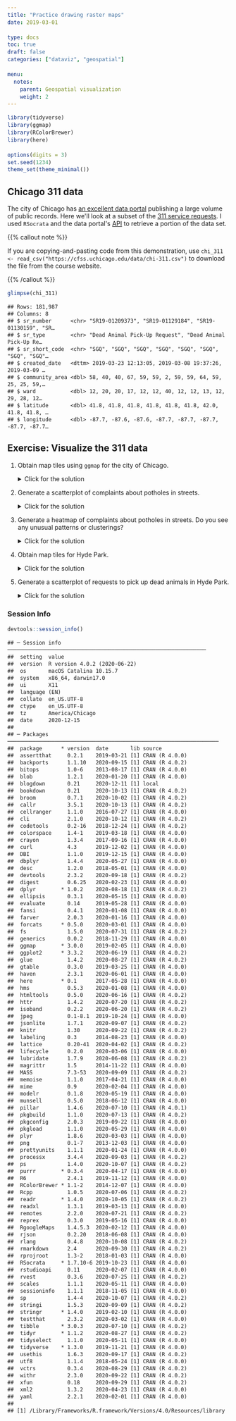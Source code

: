 ```yaml
---
title: "Practice drawing raster maps"
date: 2019-03-01

type: docs
toc: true
draft: false
categories: ["dataviz", "geospatial"]

menu:
  notes:
    parent: Geospatial visualization
    weight: 2
---
```





```r
library(tidyverse)
library(ggmap)
library(RColorBrewer)
library(here)

options(digits = 3)
set.seed(1234)
theme_set(theme_minimal())
```

## Chicago 311 data

The city of Chicago has [an excellent data portal](https://data.cityofchicago.org/) publishing a large volume of public records. Here we'll look at a subset of the [311 service requests](https://data.cityofchicago.org/Service-Requests/311-Service-Requests/v6vf-nfxy). I used `RSocrata` and the data portal's [API](/notes/application-program-interface/) to retrieve a portion of the data set.

{{% callout note %}}

If you are copying-and-pasting code from this demonstration, use `chi_311 <- read_csv("https://cfss.uchicago.edu/data/chi-311.csv")` to download the file from the course website.

{{% /callout %}}




```r
glimpse(chi_311)
```

```
## Rows: 181,987
## Columns: 8
## $ sr_number      <chr> "SR19-01209373", "SR19-01129184", "SR19-01130159", "SR…
## $ sr_type        <chr> "Dead Animal Pick-Up Request", "Dead Animal Pick-Up Re…
## $ sr_short_code  <chr> "SGQ", "SGQ", "SGQ", "SGQ", "SGQ", "SGQ", "SGQ", "SGQ"…
## $ created_date   <dttm> 2019-03-23 12:13:05, 2019-03-08 19:37:26, 2019-03-09 …
## $ community_area <dbl> 58, 40, 40, 67, 59, 59, 2, 59, 59, 64, 59, 25, 25, 59,…
## $ ward           <dbl> 12, 20, 20, 17, 12, 12, 40, 12, 12, 13, 12, 29, 28, 12…
## $ latitude       <dbl> 41.8, 41.8, 41.8, 41.8, 41.8, 41.8, 42.0, 41.8, 41.8, …
## $ longitude      <dbl> -87.7, -87.6, -87.6, -87.7, -87.7, -87.7, -87.7, -87.7…
```

## Exercise: Visualize the 311 data

1. Obtain map tiles using `ggmap` for the city of Chicago.

    <details> 
      <summary>Click for the solution</summary>
      <p>
    
    
    ```r
    # store bounding box coordinates
    chi_bb <- c(left = -87.936287,
                bottom = 41.679835,
                right = -87.447052,
                top = 42.000835)
    
    # retrieve bounding box
    chicago <- get_stamenmap(bbox = chi_bb,
                             zoom = 11)
    
    # plot the raster map
    ggmap(chicago)
    ```
    
    <img src="index_files/figure-html/bb-chicago-1.png" width="672" />
        
      </p>
    </details>

1. Generate a scatterplot of complaints about potholes in streets.

    <details> 
      <summary>Click for the solution</summary>
      <p>
    
    
    ```r
    # initialize map
    ggmap(chicago) +
      # add layer with scatterplot
      # use alpha to show density of points
      geom_point(data = filter(chi_311, sr_type == "Pothole in Street Complaint"),
                 mapping = aes(x = longitude,
                               y = latitude),
                 size = .25,
                 alpha = .05)
    ```
    
    <img src="index_files/figure-html/potholes-point-1.png" width="672" />
        
      </p>
    </details>

1. Generate a heatmap of complaints about potholes in streets. Do you see any unusual patterns or clusterings?

    <details> 
      <summary>Click for the solution</summary>
      <p>
    
    
    ```r
    # initialize the map
    ggmap(chicago) +
      # add the heatmap
      stat_density_2d(data = filter(chi_311, sr_type == "Pothole in Street Complaint"),
                      mapping = aes(x = longitude,
                                    y = latitude,
                                    fill = stat(level)),
                      alpha = .1,
                      bins = 50,
                      geom = "polygon") +
      # customize the color gradient
      scale_fill_gradientn(colors = brewer.pal(9, "YlOrRd"))
    ```
    
    <img src="index_files/figure-html/potholes-heatmap-1.png" width="672" />
        
    Seems to be clustered on the north side. Also looks to occur along major arterial routes for commuting traffic. Makes sense because they receive the most wear and tear.
        
      </p>
    </details>

1. Obtain map tiles for Hyde Park.

    <details> 
      <summary>Click for the solution</summary>
      <p>
    
    
    ```r
    # store bounding box coordinates
    hp_bb <- c(left = -87.608221,
               bottom = 41.783249,
               right = -87.577643,
               top = 41.803038)
    
    # retrieve bounding box
    hyde_park <- get_stamenmap(bbox = hp_bb,
                               zoom = 15)
    
    # plot the raster map
    ggmap(hyde_park)
    ```
    
    <img src="index_files/figure-html/bb-hyde-park-1.png" width="672" />
        
      </p>
    </details>

1. Generate a scatterplot of requests to pick up dead animals in Hyde Park.

    <details> 
      <summary>Click for the solution</summary>
      <p>
    
    
    ```r
    # initialize the map
    ggmap(hyde_park) +
      # add a scatterplot layer
      geom_point(data = filter(chi_311, sr_type == "Dead Animal Pick-Up Request"),
                 mapping = aes(x = longitude,
                               y = latitude))
    ```
    
    <img src="index_files/figure-html/dead-animals-point-1.png" width="672" />
        
      </p>
    </details>

### Session Info



```r
devtools::session_info()
```

```
## ─ Session info ───────────────────────────────────────────────────────────────
##  setting  value                       
##  version  R version 4.0.2 (2020-06-22)
##  os       macOS Catalina 10.15.7      
##  system   x86_64, darwin17.0          
##  ui       X11                         
##  language (EN)                        
##  collate  en_US.UTF-8                 
##  ctype    en_US.UTF-8                 
##  tz       America/Chicago             
##  date     2020-12-15                  
## 
## ─ Packages ───────────────────────────────────────────────────────────────────
##  package      * version  date       lib source        
##  assertthat     0.2.1    2019-03-21 [1] CRAN (R 4.0.0)
##  backports      1.1.10   2020-09-15 [1] CRAN (R 4.0.2)
##  bitops         1.0-6    2013-08-17 [1] CRAN (R 4.0.0)
##  blob           1.2.1    2020-01-20 [1] CRAN (R 4.0.0)
##  blogdown       0.21     2020-12-11 [1] local         
##  bookdown       0.21     2020-10-13 [1] CRAN (R 4.0.2)
##  broom          0.7.1    2020-10-02 [1] CRAN (R 4.0.2)
##  callr          3.5.1    2020-10-13 [1] CRAN (R 4.0.2)
##  cellranger     1.1.0    2016-07-27 [1] CRAN (R 4.0.0)
##  cli            2.1.0    2020-10-12 [1] CRAN (R 4.0.2)
##  codetools      0.2-16   2018-12-24 [1] CRAN (R 4.0.2)
##  colorspace     1.4-1    2019-03-18 [1] CRAN (R 4.0.0)
##  crayon         1.3.4    2017-09-16 [1] CRAN (R 4.0.0)
##  curl           4.3      2019-12-02 [1] CRAN (R 4.0.0)
##  DBI            1.1.0    2019-12-15 [1] CRAN (R 4.0.0)
##  dbplyr         1.4.4    2020-05-27 [1] CRAN (R 4.0.0)
##  desc           1.2.0    2018-05-01 [1] CRAN (R 4.0.0)
##  devtools       2.3.2    2020-09-18 [1] CRAN (R 4.0.2)
##  digest         0.6.25   2020-02-23 [1] CRAN (R 4.0.0)
##  dplyr        * 1.0.2    2020-08-18 [1] CRAN (R 4.0.2)
##  ellipsis       0.3.1    2020-05-15 [1] CRAN (R 4.0.0)
##  evaluate       0.14     2019-05-28 [1] CRAN (R 4.0.0)
##  fansi          0.4.1    2020-01-08 [1] CRAN (R 4.0.0)
##  farver         2.0.3    2020-01-16 [1] CRAN (R 4.0.0)
##  forcats      * 0.5.0    2020-03-01 [1] CRAN (R 4.0.0)
##  fs             1.5.0    2020-07-31 [1] CRAN (R 4.0.2)
##  generics       0.0.2    2018-11-29 [1] CRAN (R 4.0.0)
##  ggmap        * 3.0.0    2019-02-05 [1] CRAN (R 4.0.0)
##  ggplot2      * 3.3.2    2020-06-19 [1] CRAN (R 4.0.2)
##  glue           1.4.2    2020-08-27 [1] CRAN (R 4.0.2)
##  gtable         0.3.0    2019-03-25 [1] CRAN (R 4.0.0)
##  haven          2.3.1    2020-06-01 [1] CRAN (R 4.0.0)
##  here         * 0.1      2017-05-28 [1] CRAN (R 4.0.0)
##  hms            0.5.3    2020-01-08 [1] CRAN (R 4.0.0)
##  htmltools      0.5.0    2020-06-16 [1] CRAN (R 4.0.2)
##  httr           1.4.2    2020-07-20 [1] CRAN (R 4.0.2)
##  isoband        0.2.2    2020-06-20 [1] CRAN (R 4.0.2)
##  jpeg           0.1-8.1  2019-10-24 [1] CRAN (R 4.0.0)
##  jsonlite       1.7.1    2020-09-07 [1] CRAN (R 4.0.2)
##  knitr          1.30     2020-09-22 [1] CRAN (R 4.0.2)
##  labeling       0.3      2014-08-23 [1] CRAN (R 4.0.0)
##  lattice        0.20-41  2020-04-02 [1] CRAN (R 4.0.2)
##  lifecycle      0.2.0    2020-03-06 [1] CRAN (R 4.0.0)
##  lubridate      1.7.9    2020-06-08 [1] CRAN (R 4.0.2)
##  magrittr       1.5      2014-11-22 [1] CRAN (R 4.0.0)
##  MASS           7.3-53   2020-09-09 [1] CRAN (R 4.0.2)
##  memoise        1.1.0    2017-04-21 [1] CRAN (R 4.0.0)
##  mime           0.9      2020-02-04 [1] CRAN (R 4.0.0)
##  modelr         0.1.8    2020-05-19 [1] CRAN (R 4.0.0)
##  munsell        0.5.0    2018-06-12 [1] CRAN (R 4.0.0)
##  pillar         1.4.6    2020-07-10 [1] CRAN (R 4.0.1)
##  pkgbuild       1.1.0    2020-07-13 [1] CRAN (R 4.0.2)
##  pkgconfig      2.0.3    2019-09-22 [1] CRAN (R 4.0.0)
##  pkgload        1.1.0    2020-05-29 [1] CRAN (R 4.0.0)
##  plyr           1.8.6    2020-03-03 [1] CRAN (R 4.0.0)
##  png            0.1-7    2013-12-03 [1] CRAN (R 4.0.0)
##  prettyunits    1.1.1    2020-01-24 [1] CRAN (R 4.0.0)
##  processx       3.4.4    2020-09-03 [1] CRAN (R 4.0.2)
##  ps             1.4.0    2020-10-07 [1] CRAN (R 4.0.2)
##  purrr        * 0.3.4    2020-04-17 [1] CRAN (R 4.0.0)
##  R6             2.4.1    2019-11-12 [1] CRAN (R 4.0.0)
##  RColorBrewer * 1.1-2    2014-12-07 [1] CRAN (R 4.0.0)
##  Rcpp           1.0.5    2020-07-06 [1] CRAN (R 4.0.2)
##  readr        * 1.4.0    2020-10-05 [1] CRAN (R 4.0.2)
##  readxl         1.3.1    2019-03-13 [1] CRAN (R 4.0.0)
##  remotes        2.2.0    2020-07-21 [1] CRAN (R 4.0.2)
##  reprex         0.3.0    2019-05-16 [1] CRAN (R 4.0.0)
##  RgoogleMaps    1.4.5.3  2020-02-12 [1] CRAN (R 4.0.0)
##  rjson          0.2.20   2018-06-08 [1] CRAN (R 4.0.0)
##  rlang          0.4.8    2020-10-08 [1] CRAN (R 4.0.2)
##  rmarkdown      2.4      2020-09-30 [1] CRAN (R 4.0.2)
##  rprojroot      1.3-2    2018-01-03 [1] CRAN (R 4.0.0)
##  RSocrata     * 1.7.10-6 2019-10-23 [1] CRAN (R 4.0.0)
##  rstudioapi     0.11     2020-02-07 [1] CRAN (R 4.0.0)
##  rvest          0.3.6    2020-07-25 [1] CRAN (R 4.0.2)
##  scales         1.1.1    2020-05-11 [1] CRAN (R 4.0.0)
##  sessioninfo    1.1.1    2018-11-05 [1] CRAN (R 4.0.0)
##  sp             1.4-4    2020-10-07 [1] CRAN (R 4.0.2)
##  stringi        1.5.3    2020-09-09 [1] CRAN (R 4.0.2)
##  stringr      * 1.4.0    2019-02-10 [1] CRAN (R 4.0.0)
##  testthat       2.3.2    2020-03-02 [1] CRAN (R 4.0.0)
##  tibble       * 3.0.3    2020-07-10 [1] CRAN (R 4.0.2)
##  tidyr        * 1.1.2    2020-08-27 [1] CRAN (R 4.0.2)
##  tidyselect     1.1.0    2020-05-11 [1] CRAN (R 4.0.0)
##  tidyverse    * 1.3.0    2019-11-21 [1] CRAN (R 4.0.0)
##  usethis        1.6.3    2020-09-17 [1] CRAN (R 4.0.2)
##  utf8           1.1.4    2018-05-24 [1] CRAN (R 4.0.0)
##  vctrs          0.3.4    2020-08-29 [1] CRAN (R 4.0.2)
##  withr          2.3.0    2020-09-22 [1] CRAN (R 4.0.2)
##  xfun           0.18     2020-09-29 [1] CRAN (R 4.0.2)
##  xml2           1.3.2    2020-04-23 [1] CRAN (R 4.0.0)
##  yaml           2.2.1    2020-02-01 [1] CRAN (R 4.0.0)
## 
## [1] /Library/Frameworks/R.framework/Versions/4.0/Resources/library
```
